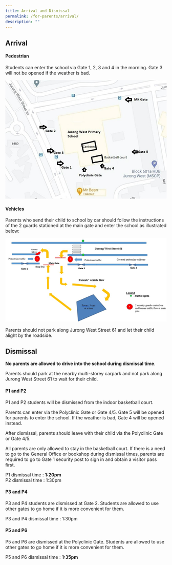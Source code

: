 ```yaml
---
title: Arrival and Dismissal
permalink: /for-parents/arrival/
description: ""
---
```

## Arrival

#### Pedestrian

Students can enter the school via Gate 1, 2, 3 and 4 in the morning. Gate 3 will not be opened if the weather is bad. 

![gates](/images/School%20gates.jpg)

#### Vehicles

Parents who send their child to school by car should follow the instructions of the 2 guards stationed at the main gate and enter the school as illustrated below:

![](/images/AM%20car%20arrival.jpg)


Parents should not park along Jurong West Street 61 and let their child alight by the roadside.

## Dismissal

**No parents are allowed to drive into the school during dismissal time**. 

Parents should park at the nearby multi-storey carpark and not park along Jurong West Street 61 to wait for their child. 

#### P1 and P2

P1 and P2 students will be dismissed from the indoor basketball court. 

Parents can enter via the Polyclinic Gate or Gate 4/5. Gate 5 will be opened for parents to enter the school. If the weather is bad, Gate 4 will be opened instead. 

After dismissal, parents should leave with their child via the Polyclinic Gate or Gate 4/5.

All parents are only allowed to stay in the basketball court. If there is a need to go to the General Office or bookshop during dismissal times, parents are required to go to Gate 1 security post to sign in and obtain a visitor pass first.

P1 dismissal time : **1:20pm**<br>
P2 dismissal time : 1:30pm

#### P3 and P4

P3 and P4 students are dismissed at Gate 2. Students are allowed to use other gates to go home if it is more convenient for them.

P3 and P4 dismissal time : 1:30pm

#### P5 and P6

P5 and P6 are dismissed at the Polyclinic Gate. Students are allowed to use other gates to go home if it is more convenient for them.

P5 and P6 dismissal time : **1:35pm**